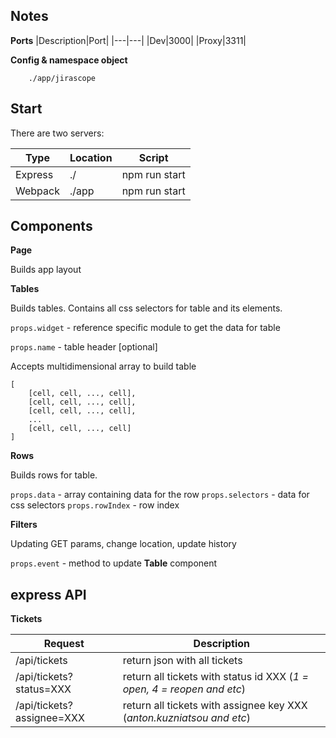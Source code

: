 ## Notes

**Ports**
|Description|Port|
|---|---|
|Dev|3000|
|Proxy|3311|

**Config & namespace object** 

```
    ./app/jirascope
```

## Start

There are two servers:

|  Type | Location  | Script |
|---|---|---|
| Express |./| npm run start |
| Webpack |./app| npm run start | 

## Components

**Page**

Builds app layout

**Tables**

Builds tables. Contains all css selectors for table and its elements.

`props.widget` - reference specific module to get the data for table

`props.name` - table header [optional]

Accepts multidimensional array to build table 
```
[
    [cell, cell, ..., cell],
    [cell, cell, ..., cell],
    [cell, cell, ..., cell],
    ...
    [cell, cell, ..., cell]    
]
```

**Rows**

Builds rows for table.

`props.data` - array containing data for the row
`props.selectors` - data for css selectors
`props.rowIndex` - row index

**Filters**

Updating GET params, change location, update history

`props.event` - method to update **Table** component

## express API

**Tickets**

|  Request | Description  |
|---|---|
| /api/tickets  | return json with all tickets  |
| /api/tickets?status=XXX  | return all tickets with status id XXX (*1 = open, 4 = reopen and etc*)  |
| /api/tickets?assignee=XXX  | return all tickets with assignee key XXX (*anton.kuzniatsou and etc*)  |